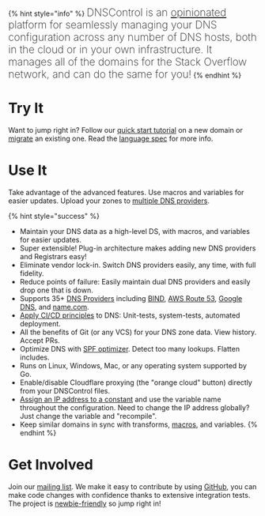 {% hint style="info" %}
<span style="font-size: 21px; font-weight: 200;">DNSControl is an <a href="https://docs.dnscontrol.org/developer-info/opinions">opinionated</a> platform for seamlessly managing your DNS configuration across any number of DNS hosts, both in the cloud or in your own infrastructure. It manages all of the domains for the Stack Overflow network, and can do the same for you!</span>
{% endhint %}

# Try It

Want to jump right in? Follow our [quick start tutorial](getting-started/getting-started.md) on a new domain or [migrate](getting-started/migrating.md) an existing one. Read the [language spec](language-reference/js.md) for more info.

# Use It

Take advantage of the advanced features. Use macros and variables for easier updates. Upload your zones to [multiple DNS providers](provider/index.md).

{% hint style="success" %}
* Maintain your DNS data as a high-level DS, with macros, and variables for easier updates.
* Super extensible! Plug-in architecture makes adding new DNS providers and Registrars easy!
* Eliminate vendor lock-in. Switch DNS providers easily, any time, with full fidelity.
* Reduce points of failure: Easily maintain dual DNS providers and easily drop one that is down.
* Supports 35+ [DNS Providers](provider/index.md) including [BIND](provider/bind.md), [AWS Route 53](provider/route53.md), [Google DNS](provider/gcloud.md), and [name.com](provider/namedotcom.md).
* [Apply CI/CD principles](advanced-features/ci-cd-gitlab.md) to DNS: Unit-tests, system-tests, automated deployment.
* All the benefits of Git (or any VCS) for your DNS zone data. View history. Accept PRs.
* Optimize DNS with [SPF optimizer](language-reference/domain-modifiers/SPF_BUILDER.md). Detect too many lookups. Flatten includes.
* Runs on Linux, Windows, Mac, or any operating system supported by Go.
* Enable/disable Cloudflare proxying (the "orange cloud" button) directly from your DNSControl files.
* [Assign an IP address to a constant](getting-started/examples.md#variables-for-common-ip-addresses) and use the variable name throughout the configuration. Need to change the IP address globally? Just change the variable and "recompile".
* Keep similar domains in sync with transforms, [macros](getting-started/examples.md#macro-to-for-repeated-records), and variables.
{% endhint %}

# Get Involved

Join our [mailing list](https://groups.google.com/g/dnscontrol-discuss). We make it easy to contribute by using [GitHub](https://github.com/StackExchange/dnscontrol), you can make code changes with confidence thanks to extensive integration tests. The project is [newbie-friendly](https://everythingsysadmin.com/2017/08/go-get-up-to-speed.html) so jump right in!
